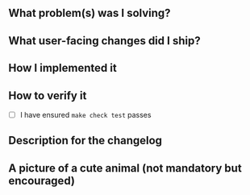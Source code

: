 ## What problem(s) was I solving?

## What user-facing changes did I ship?

## How I implemented it

## How to verify it

- [ ] I have ensured `make check test` passes

## Description for the changelog

## A picture of a cute animal (not mandatory but encouraged)
